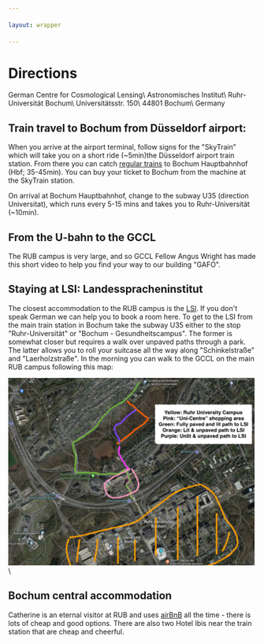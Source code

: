 ```yaml
---

layout: wrapper

---
```


# Directions

German Centre for Cosmological Lensing\\
Astronomisches Institut\\
Ruhr-Universität Bochum\\
Universitätsstr. 150\\
44801 Bochum\\
Germany


## Train travel to Bochum from Düsseldorf airport:
When you arrive at the airport terminal, follow signs for the "SkyTrain" which will take you on 
a short ride (~5min)the Düsseldorf airport train station.  From there you can catch [regular trains](https://www.bahn.com/en/view/index.shtml) to Bochum
Hauptbahnhof (Hbf; 35-45min).  You can buy your ticket to Bochum from the machine at the SkyTrain station.

On arrival at Bochum Hauptbahnhof, change to the subway U35 (direction Universitat), which runs every 5-15 mins and takes you to Ruhr-Universität (~10min).

## From the U-bahn to the GCCL
The RUB campus is very large, and so GCCL Fellow Angus Wright has made this short video to help you find your way to our building "GAFO".



## Staying at LSI: Landesspracheninstitut
The closest accommodation to the RUB campus is the [LSI](http://www.lsi-bochum.de/wohnen/zimmer-preise.html).  If you don't speak German we can help you to book a room here.   To get to the LSI from the main train station in Bochum take the subway U35 either to the stop
"Ruhr-Universität" or "Bochum - Gesundheitscampus". The former is somewhat
closer but requires a walk over unpaved paths through a park. The latter
allows you to roll your suitcase all the way along "Schinkelstraße" and
"Laerholzstraße".    In the morning you can walk to the GCCL on the main RUB campus following this map:

<img src="assets/img/PathToLSI.png" alt="LSI_toGCCL" width="500">\\

## Bochum central accommodation
Catherine is an eternal visitor at RUB and uses [airBnB](https://www.airbnb.co.uk/) all the time - there is lots of cheap and good options.   There are also two Hotel Ibis near the train station that are cheap and cheerful.








